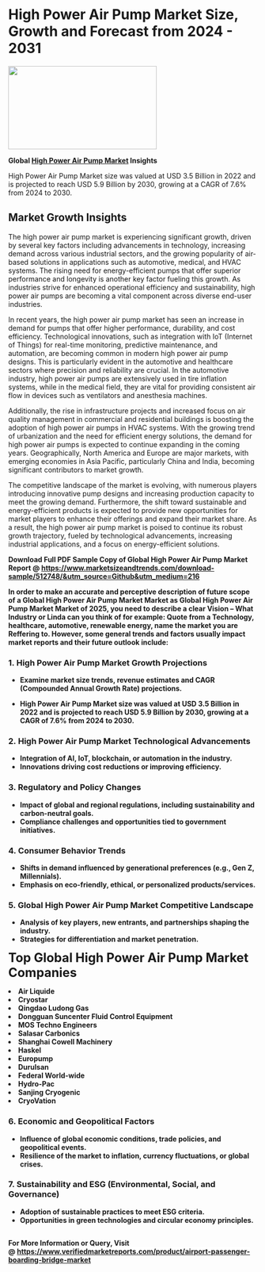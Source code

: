 <H1>High Power Air Pump Market Size, Growth and Forecast from 2024 - 2031</H1><img class="aligncenter size-medium wp-image-584254" src="https://thirdeyenews.in/wp-content/uploads/2024/09/Global-Market-Research-300x168.jpeg" alt="" width="300" height="168" /><p><strong>Global&nbsp;<a href="https://www.marketsizeandtrends.com/download-sample/512748/&amp;utm_source=Github&utm_medium=216">High Power Air Pump Market</a> Insights</strong></p><p>High Power Air Pump Market size was valued at USD 3.5 Billion in 2022 and is projected to reach USD 5.9 Billion by 2030, growing at a CAGR of 7.6% from 2024 to 2030.</p><p><h2>Market Growth Insights</h2> <p>The high power air pump market is experiencing significant growth, driven by several key factors including advancements in technology, increasing demand across various industrial sectors, and the growing popularity of air-based solutions in applications such as automotive, medical, and HVAC systems. The rising need for energy-efficient pumps that offer superior performance and longevity is another key factor fueling this growth. As industries strive for enhanced operational efficiency and sustainability, high power air pumps are becoming a vital component across diverse end-user industries.</p> <p><strong></strong></p> <p>In recent years, the high power air pump market has seen an increase in demand for pumps that offer higher performance, durability, and cost efficiency. Technological innovations, such as integration with IoT (Internet of Things) for real-time monitoring, predictive maintenance, and automation, are becoming common in modern high power air pump designs. This is particularly evident in the automotive and healthcare sectors where precision and reliability are crucial. In the automotive industry, high power air pumps are extensively used in tire inflation systems, while in the medical field, they are vital for providing consistent air flow in devices such as ventilators and anesthesia machines.</p> <p>Additionally, the rise in infrastructure projects and increased focus on air quality management in commercial and residential buildings is boosting the adoption of high power air pumps in HVAC systems. With the growing trend of urbanization and the need for efficient energy solutions, the demand for high power air pumps is expected to continue expanding in the coming years. Geographically, North America and Europe are major markets, with emerging economies in Asia Pacific, particularly China and India, becoming significant contributors to market growth.</p> <p>The competitive landscape of the market is evolving, with numerous players introducing innovative pump designs and increasing production capacity to meet the growing demand. Furthermore, the shift toward sustainable and energy-efficient products is expected to provide new opportunities for market players to enhance their offerings and expand their market share. As a result, the high power air pump market is poised to continue its robust growth trajectory, fueled by technological advancements, increasing industrial applications, and a focus on energy-efficient solutions.</p> <p><strong></p><p><span class=""><strong>Download Full PDF Sample Copy of Global High Power Air Pump Market Report</strong> @ <a href="https://www.marketsizeandtrends.com/download-sample/512748/&amp;utm_source=Github&utm_medium=216" target="_blank">https://www.marketsizeandtrends.com/download-sample/512748/&amp;utm_source=Github&utm_medium=216</a></span></p><p>In order to make an accurate and perceptive description of future scope of a Global&nbsp;High Power Air Pump Market Market as Global&nbsp;High Power Air Pump Market Market of 2025, you need to describe a clear Vision &ndash; What Industry or Linda can you think of for example: Quote from a Technology, healthcare, automotive, renewable energy, name the market you are Reffering to. However, some general trends and factors usually impact market reports and their future outlook include:</p><h3>1.&nbsp;<strong>High Power Air Pump Market Growth Projections</strong></h3><ul><li>Examine market size trends, revenue estimates and CAGR (Compounded Annual Growth Rate) projections.</li><li><p>High Power Air Pump Market size was valued at USD 3.5 Billion in 2022 and is projected to reach USD 5.9 Billion by 2030, growing at a CAGR of 7.6% from 2024 to 2030.</p></li></ul><h3>2.&nbsp;<strong>High Power Air Pump Market Technological Advancements</strong></h3><ul><li>Integration of AI, IoT, blockchain, or automation in the industry.</li><li>Innovations driving cost reductions or improving efficiency.</li></ul><h3>3.&nbsp;<strong>Regulatory and Policy Changes</strong></h3><ul><li>Impact of global and regional regulations, including sustainability and carbon-neutral goals.</li><li>Compliance challenges and opportunities tied to government initiatives.</li></ul><h3>4.&nbsp;<strong>Consumer Behavior Trends</strong></h3><ul><li>Shifts in demand influenced by generational preferences (e.g., Gen Z, Millennials).</li><li>Emphasis on eco-friendly, ethical, or personalized products/services.</li></ul><h3>5.&nbsp;<strong>Global High Power Air Pump Market Competitive Landscape</strong></h3><ul><li>Analysis of key players, new entrants, and partnerships shaping the industry.</li><li>Strategies for differentiation and market penetration.</li></ul><p data-pm-slice="1 1 []"><span style="color: inherit; font-family: inherit; font-size: 25px;">Top Global High Power Air Pump Market Companies</span></p><div class="" data-test-id=""><p><li>Air Liquide</li><li> Cryostar</li><li> Qingdao Ludong Gas</li><li> Dongguan Suncenter Fluid Control Equipment</li><li> MOS Techno Engineers</li><li> Salasar Carbonics</li><li> Shanghai Cowell Machinery</li><li> Haskel</li><li> Europump</li><li> Durulsan</li><li> Federal World-wide</li><li> Hydro-Pac</li><li> Sanjing Cryogenic</li><li> CryoVation</li></p></div><h3>6.&nbsp;<strong>Economic and Geopolitical Factors</strong></h3><ul><li>Influence of global economic conditions, trade policies, and geopolitical events.</li><li>Resilience of the market to inflation, currency fluctuations, or global crises.</li></ul><h3>7.&nbsp;<strong>Sustainability and ESG (Environmental, Social, and Governance)</strong></h3><ul><li>Adoption of sustainable practices to meet ESG criteria.</li><li>Opportunities in green technologies and circular economy principles.</li></ul><h2><strong style="font-size: 14px;">For More Information or Query, Visit @&nbsp;</strong><a style="background-color: #ffffff; font-size: 14px;" href="https://www.marketsizeandtrends.com/report/high-power-air-pump-market/" target="_blank">https://www.verifiedmarketreports.com/product/airport-passenger-boarding-bridge-market</a></h2>
